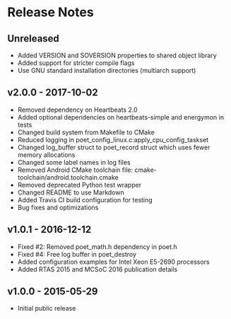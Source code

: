 # Release Notes

## Unreleased

 * Added VERSION and SOVERSION properties to shared object library
 * Added support for stricter compile flags
 * Use GNU standard installation directories (multiarch support)

## v2.0.0 - 2017-10-02

 * Removed dependency on Heartbeats 2.0
 * Added optional dependencies on heartbeats-simple and energymon in tests
 * Changed build system from Makefile to CMake
 * Reduced logging in poet_config_linux.c:apply_cpu_config_taskset
 * Changed log_buffer struct to poet_record struct which uses fewer memory allocations
 * Changed some label names in log files
 * Removed Android CMake toolchain file: cmake-toolchain/android.toolchain.cmake
 * Removed deprecated Python test wrapper
 * Changed README to use Markdown
 * Added Travis CI build configuration for testing
 * Bug fixes and optimizations

## v1.0.1 - 2016-12-12

 * Fixed #2: Removed poet_math.h dependency in poet.h
 * Fixed #4: Free log buffer in poet_destroy
 * Added configuration examples for Intel Xeon E5-2690 processors
 * Added RTAS 2015 and MCSoC 2016 publication details

## v1.0.0 - 2015-05-29

 * Initial public release
